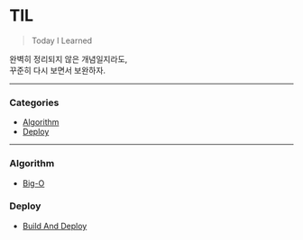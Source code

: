 # TIL

> Today I Learned

완벽히 정리되지 않은 개념일지라도,  
꾸준히 다시 보면서 보완하자.

---

### Categories

* [Algorithm](#Algorithm)
* [Deploy](#Deploy)

---

### Algorithm

- [Big-O](Algorithm/Big-O.md)

### Deploy

- [Build And Deploy](Deploy/Build-and-Deploy.md)
